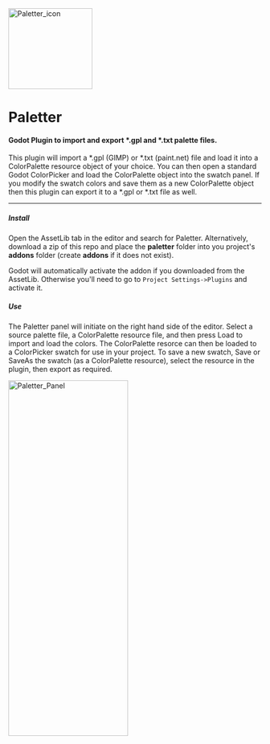 
<img width="167" height="161" alt="Paletter_icon" src="https://github.com/user-attachments/assets/c2ab840d-e801-43b6-80b1-f6f9a6908bd8" />



# Paletter
#### Godot Plugin to import and export *.gpl and *.txt palette files.

This plugin will import a *.gpl (GIMP) or *.txt (paint.net) file and load it into a ColorPalette resource object of your choice. You can then open a standard Godot ColorPicker and load the ColorPalette object into the swatch panel. If you modify the swatch colors and save them as a new ColorPalette object then this plugin can export it to a *.gpl or *.txt file as well.

------------


##### Install
Open the AssetLib tab in the editor and search for Paletter. Alternatively, download a zip of this repo and place the **paletter** folder into you project's **addons** folder (create **addons** if it does not exist).

Godot will automatically activate the addon if you downloaded from the AssetLib. Otherwise you'll need to go to `Project Settings->Plugins` and activate it.


##### Use
The Paletter panel will initiate on the right hand side of the editor. Select a source palette file, a ColorPalette resource file, and then press Load to import and load the colors. The ColorPalette resorce can then be loaded to a ColorPicker swatch for use in your project. To save a new swatch, Save or SaveAs the swatch (as a ColorPalette resource), select the resource in the plugin, then export as required.

<img width="238" height="708" alt="Paletter_Panel" src="https://github.com/user-attachments/assets/3fbd7c9e-6246-46e8-8b58-2bcd13ed9a35" />
